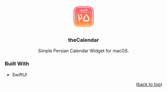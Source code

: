 <!-- PROJECT LOGO -->
<br />
<div align="center">
  <a href="https://github.com/ShawnAlisson/theCalendar">
    <img src="theCalendar/Assets.xcassets/AppIcon.appiconset/128.png" alt="Logo" width="80" height="80">
  </a>

  <h3 align="center">theCalendar</h3>

  <p align="center">
    Simple Persian Calendar Widget for macOS.
  </p>
</div>

### Built With

- SwiftUI



<p align="right">(<a href="#readme-top">back to top</a>)</p>
